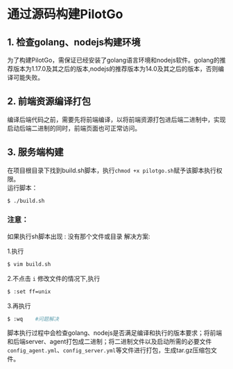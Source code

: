# 通过源码构建PilotGo

## 1. 检查golang、nodejs构建环境
为了构建PilotGo，需保证已经安装了golang语言环境和nodejs软件。golang的推荐版本为1.17.0及其之后的版本,nodejs的推荐版本为14.0及其之后的版本，否则编译可能失败。


## 2. 前端资源编译打包
编译后端代码之前，需要先将前端编译，以将前端资源打包进后端二进制中，实现启动后端二进制的同时，前端页面也可正常访问。 


## 3. 服务端构建
在项目根目录下找到build.sh脚本，执行`chmod +x pilotgo.sh`赋予该脚本执行权限。  
运行脚本：
```bash
$ ./build.sh
```
### 注意：
如果执行sh脚本出现 : 没有那个文件或目录
解决方案:

1.执行
```bash
$ vim build.sh
```
2.不点击 `i` 修改文件的情况下,执行
```bash
$ :set ff=unix 
```
3.再执行
```bash
$ :wq    #问题解决
```

脚本执行过程中会检查golang、nodejs是否满足编译和执行的版本要求；将前端和后端server、agent打包成二进制；将二进制文件以及启动所需的必要文件`config_agent.yml`、`config_server.yml`等文件进行打包，生成tar.gz压缩包文件。